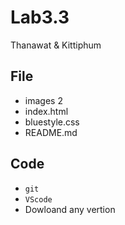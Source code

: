 # Lab3.3

Thanawat & Kittiphum

## File
- images 2
- index.html
- bluestyle.css
- README.md

## Code
- ``git``
- ``VScode``
 - Dowloand any vertion